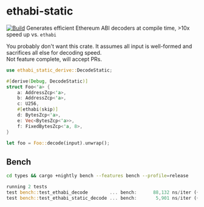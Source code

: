 # ethabi-static
[![Build](https://github.com/jordy25519/ethabi-static/actions/workflows/build.yml/badge.svg)](https://github.com/jordy25519/ethabi-static/actions/workflows/build.yml)
Generates efficient Ethereum ABI decoders at compile time, >10x speed up vs. `ethabi`

You probably don't want this crate. It assumes all input is well-formed and sacrifices all else for decoding speed.  
Not feature complete, will accept PRs.

```rust
use ethabi_static_derive::DecodeStatic;

#[derive(Debug, DecodeStatic)]
struct Foo<'a> {
    a: AddressZcp<'a>,
    b: AddressZcp<'a>,
    c: U256,
    #[ethabi(skip)]
    d: BytesZcp<'a>,
    e: Vec<BytesZcp<'a>>,
    f: FixedBytesZcp<'a, 8>,
}

let foo = Foo::decode(input).unwrap();
```

## Bench
```bash
cd types && cargo +nightly bench --features bench --profile=release 
```

```rust
running 2 tests
test bench::test_ethabi_decode        ... bench:      88,132 ns/iter (+/- 28,037)
test bench::test_ethabi_static_decode ... bench:       5,901 ns/iter (+/- 273)
```
